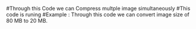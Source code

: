 #Through this Code we can Compress multple image simultaneously 
#This code is runing
#Example : Through this code we can convert image size of 80 MB to 20 MB.